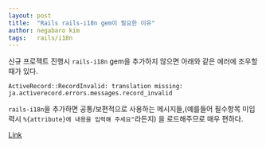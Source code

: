 ```yaml
---
layout: post
title:  "Rails rails-i18n gem이 필요한 이유"
author: negabaro kim
tags:	rails/i18n
---
```


신규 프로젝트 진행시 `rails-i18n` gem을 추가하지 않으면 아래와 같은 에러에 조우할때가 있다.

```
ActiveRecord::RecordInvalid: translation missing: ja.activerecord.errors.messages.record_invalid
```

`rails-i18n`을 추가하면 공통/보편적으로 사용하는 메시지들,(예를들어 필수항목 미입력시 `%{attribute}에 내용을 입력해 주세요"`라든지)
을 로드해주므로 매우 편하다.


[Link](https://qiita.com/takecian/items/9f591096bae88187837e)